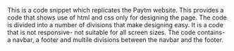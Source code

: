 This is a code snippet which replicates the Paytm website. 
This provides a code that shows use of html and css only for designing the page.
The code is divided into a number of divisions that make designing easy. 
It is a code that is not responsive- not suitable for all screen sizes.
The code contains- a navbar, a footer and multile divisions between the navbar and the footer.
